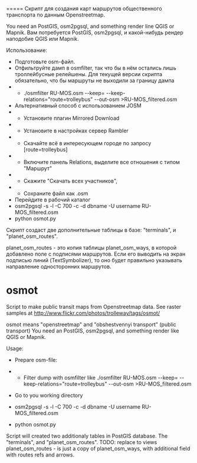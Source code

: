 


=====
Скрипт для создания карт маршрутов общественного транспорта по данным Openstreetmap.

You need an PostGIS, osm2pgsql, and something render line QGIS or Mapnik.
Вам потребуется PostGIS, osm2pgsql, и какой-нибудь рендер наподобие QGIS или Mapnik.

Использование:

* Подготовьте osm-файл.
* Отфильтруйте дамп в osmfilter, так что бы в нём остались лишь троллейбусные релейшены. Для текущей версии скрипта обязательно, что бы маршруты не выходили за границу дампа 
* *    ./osmfilter RU-MOS.osm --keep= --keep-relations="route=trolleybus" --out-osm >RU-MOS_filtered.osm
* Альтернативный способ с использованием JOSM 
* * Установите плагин Mirrored Download 
* * Установите в настройках сервер Rambler
* * Скачайте всё в интересующем городе по запросу [route=trolleybus]
* * Включите панель Relations, выделите все отношения с типом "Маршрут"
* * Скажите "Скачать всех участников",
* * Сохраните файл как .osm
* Перейдите в рабочий каталог
* osm2pgsql -s -l -C 700 -c -d dbname -U username  RU-MOS_filtered.osm
* python osmot.py

Скрипт создаст две дополнительные таблицы в базе: "terminals", и "planet_osm_routes". 
        
planet_osm_routes - это копия таблицы planet_osm_ways, в которой добавлено поле с подписями маршрутов. Если его выводить на экран подписью линий (TextSymbolizer), то оно будет правильно указывать направление односторонних маршрутов. 

osmot
=====

Script to make public transit maps from Openstreetmap data. 
See raster samples at http://www.flickr.com/photos/trolleway/tags/osmot/

osmot means "openstreetmap" and "obshestvennyi transport" (public transport)
You need an PostGIS, osm2pgsql, and something render like QGIS or Mapnik.

Usage:

* Prepare osm-file:
* * Filter dump with osmfilter like  ./osmfilter RU-MOS.osm --keep= --keep-relations="route=trolleybus" --out-osm >RU-MOS_filtered.osm

* Go to you working directory
* osm2pgsql -s -l -C 700 -c -d dbname -U username  RU-MOS_filtered.osm
* python osmot.py

Script will created two additionaly tables in PostGIS database. The "terminals", and "planet_osm_routes". 
        TODO: replace to views
planet_osm_routes - is just a copy of planet_osm_ways, with additional field with routes refs and arrows. 
